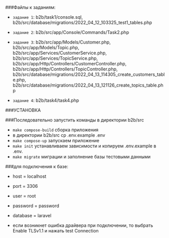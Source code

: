 ###Файлы к заданиям:

* ```задание 1```: 
  b2b/task1/console.sql, 
  b2b/src/database/migrations/2022_04_12_103325_test1_tables.php

  
* ```задание 2```:
  b2b/src/app/Console/Commands/Task2.php
  
  
* ```задание 3```: 
  b2b/src/app/Models/Customer.php,
  b2b/src/app/Models/Topic.php,
  b2b/src/app/Services/CustomerService.php,
  b2b/src/app/Services/TopicService.php,
  b2b/src/app/Http/Controllers/CustomerController.php,
  b2b/src/app/Http/Controllers/TopicController.php,
  b2b/src/database/migrations/2022_04_13_114305_create_customers_table.php,
  b2b/src/database/migrations/2022_04_13_121126_create_topics_table.php
  

* ```задание 4```:
  b2b/task4/task4.php

###УСТАНОВКА

###Последовательно запустить команды в директории b2b/src

* ```make compose-build``` сборка приложения
* в директории b2b/src cp .env.example .env  
* ```make compose-up``` запускаем приложение
* ```make init``` устанавливаем зависимости и копируем .env.example в .env.
* ```make migrate``` миграции и заполнение базы тестовыми данными

###для подключения к базе:
* host = localhost
* port = 3306
* user = root
* password = password
* database = laravel

* если возникнет ошибка драйвера при подключении, то выбрать Enable TLSv1.1 и нажать test Connection